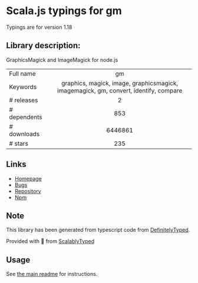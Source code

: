 
# Scala.js typings for gm

Typings are for version 1.18

## Library description:
GraphicsMagick and ImageMagick for node.js

|                    |                 |
| ------------------ | :-------------: |
| Full name          | gm |
| Keywords           | graphics, magick, image, graphicsmagick, imagemagick, gm, convert, identify, compare |
| # releases         | 2 |
| # dependents       | 853 |
| # downloads        | 6446861 |
| # stars            | 235 |

## Links
- [Homepage](https://github.com/aheckmann/gm#readme)
- [Bugs](http://github.com/aheckmann/gm/issues)
- [Repository](https://github.com/aheckmann/gm)
- [Npm](https://www.npmjs.com/package/gm)
    


## Note
This library has been generated from typescript code from [DefinitelyTyped](https://definitelytyped.org).

Provided with :purple_heart: from [ScalablyTyped](https://github.com/oyvindberg/ScalablyTyped)

## Usage
See [the main readme](../../readme.md) for instructions.


